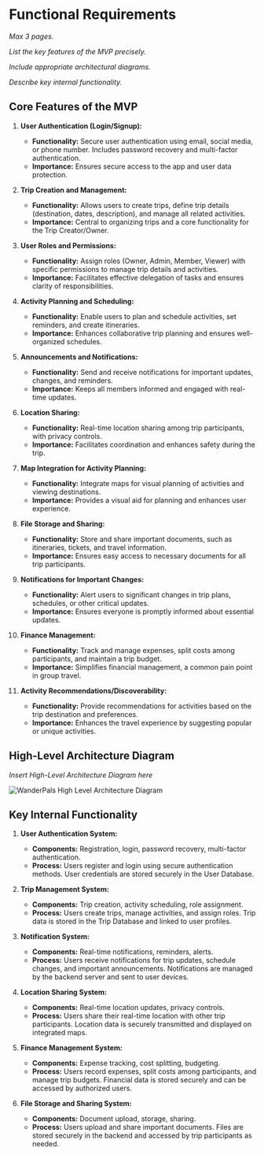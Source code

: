 # Functional Requirements

*Max 3 pages.*

*List the key features of the MVP precisely.*

*Include appropriate architectural diagrams.*

*Describe key internal functionality.*

## Core Features of the MVP

1. **User Authentication (Login/Signup):**
    - **Functionality:** Secure user authentication using email, social media, or phone number. Includes password recovery and multi-factor authentication.
    - **Importance:** Ensures secure access to the app and user data protection.

2. **Trip Creation and Management:**
    - **Functionality:** Allows users to create trips, define trip details (destination, dates, description), and manage all related activities.
    - **Importance:** Central to organizing trips and a core functionality for the Trip Creator/Owner.

3. **User Roles and Permissions:**
    - **Functionality:** Assign roles (Owner, Admin, Member, Viewer) with specific permissions to manage trip details and activities.
    - **Importance:** Facilitates effective delegation of tasks and ensures clarity of responsibilities.

4. **Activity Planning and Scheduling:**
    - **Functionality:** Enable users to plan and schedule activities, set reminders, and create itineraries.
    - **Importance:** Enhances collaborative trip planning and ensures well-organized schedules.

5. **Announcements and Notifications:**
    - **Functionality:** Send and receive notifications for important updates, changes, and reminders.
    - **Importance:** Keeps all members informed and engaged with real-time updates.

6. **Location Sharing:**
    - **Functionality:** Real-time location sharing among trip participants, with privacy controls.
    - **Importance:** Facilitates coordination and enhances safety during the trip.

7. **Map Integration for Activity Planning:**
    - **Functionality:** Integrate maps for visual planning of activities and viewing destinations.
    - **Importance:** Provides a visual aid for planning and enhances user experience.

8. **File Storage and Sharing:**
    - **Functionality:** Store and share important documents, such as itineraries, tickets, and travel information.
    - **Importance:** Ensures easy access to necessary documents for all trip participants.

9. **Notifications for Important Changes:**
    - **Functionality:** Alert users to significant changes in trip plans, schedules, or other critical updates.
    - **Importance:** Ensures everyone is promptly informed about essential updates.

10. **Finance Management:**
    - **Functionality:** Track and manage expenses, split costs among participants, and maintain a trip budget.
    - **Importance:** Simplifies financial management, a common pain point in group travel.

11. **Activity Recommendations/Discoverability:**
    - **Functionality:** Provide recommendations for activities based on the trip destination and preferences.
    - **Importance:** Enhances the travel experience by suggesting popular or unique activities.

## High-Level Architecture Diagram

*Insert High-Level Architecture Diagram here*

![WanderPals High Level Architecture Diagram](https://github.com/WanderPals/prd/assets/47075878/2cacaa86-740b-4b4d-a80c-a3018a949bde)


## Key Internal Functionality

1. **User Authentication System:**
    - **Components:** Registration, login, password recovery, multi-factor authentication.
    - **Process:** Users register and login using secure authentication methods. User credentials are stored securely in the User Database.

2. **Trip Management System:**
    - **Components:** Trip creation, activity scheduling, role assignment.
    - **Process:** Users create trips, manage activities, and assign roles. Trip data is stored in the Trip Database and linked to user profiles.

3. **Notification System:**
    - **Components:** Real-time notifications, reminders, alerts.
    - **Process:** Users receive notifications for trip updates, schedule changes, and important announcements. Notifications are managed by the backend server and sent to user devices.

4. **Location Sharing System:**
    - **Components:** Real-time location updates, privacy controls.
    - **Process:** Users share their real-time location with other trip participants. Location data is securely transmitted and displayed on integrated maps.

5. **Finance Management System:**
    - **Components:** Expense tracking, cost splitting, budgeting.
    - **Process:** Users record expenses, split costs among participants, and manage trip budgets. Financial data is stored securely and can be accessed by authorized users.

6. **File Storage and Sharing System:**
    - **Components:** Document upload, storage, sharing.
    - **Process:** Users upload and share important documents. Files are stored securely in the backend and accessed by trip participants as needed.
